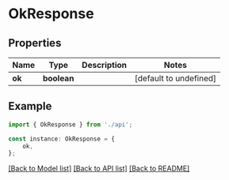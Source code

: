 # OkResponse


## Properties

Name | Type | Description | Notes
------------ | ------------- | ------------- | -------------
**ok** | **boolean** |  | [default to undefined]

## Example

```typescript
import { OkResponse } from './api';

const instance: OkResponse = {
    ok,
};
```

[[Back to Model list]](../README.md#documentation-for-models) [[Back to API list]](../README.md#documentation-for-api-endpoints) [[Back to README]](../README.md)
